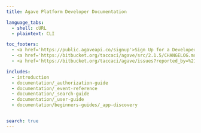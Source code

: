 ```yaml
---
title: Agave Platform Developer Documentation

language_tabs:
  - shell: cURL
  - plaintext: CLI

toc_footers:
  - <a href='https://public.agaveapi.co/signup'>Sign Up for a Developer Key</a>
  - <a href='https://bitbucket.org/taccaci/agave/src/2.1.5/CHANGELOG.md' target='_blank'>CHANGELOG</a>
  - <a href='https://bitbucket.org/taccaci/agave/issues?reported_by=%21closed&reported_by=proposal&reported_by=enhancement&status=new&status=open' target='_blank'>Road Map</a>

includes:
  - introduction
  - documentation/_authorization-guide
  - documentation/_event-reference
  - documentation/_search-guide
  - documentation/_user-guide
  - documentation/beginners-guides/_app-discovery


search: true
---
```

